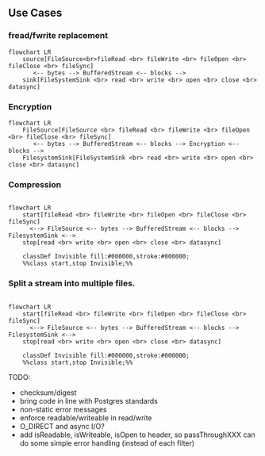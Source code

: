 
## Use Cases
### fread/fwrite replacement

```mermaid
flowchart LR
    source[FileSource<br>fileRead <br> fileWrite <br> fileOpen <br> fileClose <br> fileSync]
       <-- bytes --> BufferedStream <-- blocks -->
    sink[FileSystemSink <br> read <br> write <br> open <br> close <br> datasync]
```

### Encryption
```mermaid
flowchart LR
    FileSource[FileSource <br> fileRead <br> fileWrite <br> fileOpen <br> fileClose <br> fileSync]
       <-- bytes --> BufferedStream <-- blocks --> Encryption <-- blocks --> 
    FilesystemSink[FileSystemSink <br> read <br> write <br> open <br> close <br> datasync]
```

### Compression
```mermaid

flowchart LR
    start[fileRead <br> fileWrite <br> fileOpen <br> fileClose <br> fileSync]
      <--> FileSource <-- bytes --> BufferedStream <-- blocks --> FilesystemSink <-->
    stop[read <br> write <br> open <br> close <br> datasync]
    
    classDef Invisible fill:#000000,stroke:#000000;
    %%class start,stop Invisible;%%
```

### Split a stream into multiple files.
```mermaid

flowchart LR
    start[fileRead <br> fileWrite <br> fileOpen <br> fileClose <br> fileSync]
      <--> FileSource <-- bytes --> BufferedStream <-- blocks --> FilesystemSink <-->
    stop[read <br> write <br> open <br> close <br> datasync]
    
    classDef Invisible fill:#000000,stroke:#000000;
    %%class start,stop Invisible;%% 
 ```


TODO:
- checksum/digest
- bring code in line with Postgres standards
- non-static error messages
- enforce readable/writeable in read/write
- O_DIRECT and async I/O?
- add isReadable, isWriteable, isOpen to header, so passThroughXXX can do some simple error handling (instead of each filter)
